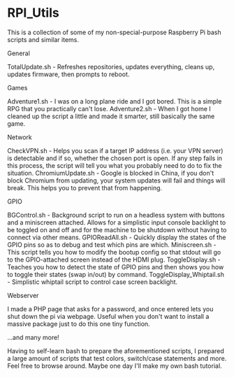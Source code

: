 # RPI_Utils
This is a collection of some of my non-special-purpose Raspberry Pi bash scripts and similar items.

General

TotalUpdate.sh - Refreshes repositories, updates everything, cleans up, updates firmware, then prompts to reboot.

Games

Adventure1.sh - I was on a long plane ride and I got bored. This is a simple RPG that you practically can't lose.
Adventure2.sh - When I got home I cleaned up the script a little and made it smarter, still basically the same game.

Network

CheckVPN.sh - Helps you scan if a target IP address (i.e. your VPN server) is detectable and if so, whether the chosen port is open. If any step fails in this process, the script will tell you what you probably need to do to fix the situation.
ChromiumUpdate.sh - Google is blocked in China, if you don't block Chromium from updating, your system updates will fail and things will break. This helps you to prevent that from happening.

GPIO

BGControl.sh - Background script to run on a headless system with buttons and a miniscreen attached. Allows for a simplistic input console backlight to be toggled on and off and for the machine to be shutdown without having to connect via other means.
GPIOReadAll.sh - Quickly display the states of the GPIO pins so as to debug and test which pins are which.
Miniscreen.sh	- This script tells you how to modify the bootup config so that stdout will go to the GPIO-attached screen instead of the HDMI plug.
ToggleDisplay.sh - Teaches you how to detect the state of GPIO pins and then shows you how to toggle their states (swap in/out) by command.
ToggleDisplay_Whiptail.sh - Simplistic whiptail script to control case screen backlight.


Webserver

I made a PHP page that asks for a password, and once entered lets you shut down the pi via webpage. Useful when you don't want to install a massive package just to do this one tiny function.

...and many more!

Having to self-learn bash to prepare the aforementioned scripts, I prepared a large amount of scripts that test colors, switch/case statements and more. Feel free to browse around. Maybe one day I'll make my own bash tutorial.
